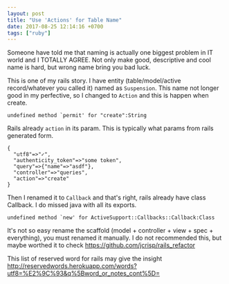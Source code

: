 ```yaml
---
layout: post
title: "Use 'Actions' for Table Name"
date: 2017-08-25 12:14:16 +0700
tags: ["ruby"]
---
```

Someone have told me that naming is actually one biggest problem in IT world and I TOTALLY AGREE. Not only make good, descriptive and cool name is hard, but wrong name bring you bad luck.

This is one of my rails story. I have entity (table/model/active record/whatever you called it) named as `Suspension`. This name not longer good in my perfective, so I changed to `Action` and this is happen when create.

```
undefined method `permit' for "create":String
```

Rails already `action` in its param. This is typically what params from rails generated form.

```
{
  "utf8"=>"✓",
  "authenticity_token"=>"some token",
  "query"=>{"name"=>"asdf"},
  "controller"=>"queries",
  "action"=>"create"
}
```

Then I renamed it to `Callback` and that's right, rails already have class Callback. I do missed java with all its exports.
```
undefined method `new' for ActiveSupport::Callbacks::Callback:Class
```

It's not so easy rename the scaffold (model + controller + view + spec + everything), you must renamed it manually. I do not recommended this, but maybe worthed it to check https://github.com/jcrisp/rails_refactor

This list of reserved word for rails may give the insight http://reservedwords.herokuapp.com/words?utf8=%E2%9C%93&q%5Bword_or_notes_cont%5D=
